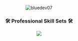 <p align="center"> 
 <img src="https://komarev.com/ghpvc/?username=bluedev07&label=Profile%20views&color=0e75b6&style=flat" alt="bluedev07" /> 
</p>

<h3 align="center">🛠️ Professional Skill Sets 🛠️</h3>

<p align="center">
  <a href="https://skillicons.dev">
    <img src="https://skillicons.dev/icons?i=,,,php,laravel,java,spring,cs,dotnet,py,,,,,,django,flask,ruby,rails,nodejs,mongodb,mysql,postgresql,ts,,,,js,react,nextjs,vue,vite,vuetify,nuxtjs,angular,redux,graphql,pinia,,bootstrap,tailwind,materialui,azure,aws,gcp,firebase,git,docker,figma,xd,postman,heroku&perline=13" />
  </a>
</p>
